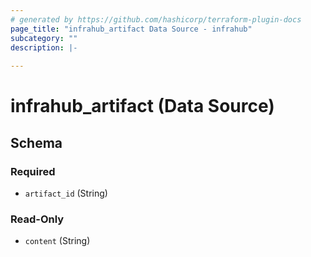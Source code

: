 ```yaml
---
# generated by https://github.com/hashicorp/terraform-plugin-docs
page_title: "infrahub_artifact Data Source - infrahub"
subcategory: ""
description: |-
  
---
```


# infrahub_artifact (Data Source)





<!-- schema generated by tfplugindocs -->
## Schema

### Required

- `artifact_id` (String)

### Read-Only

- `content` (String)
